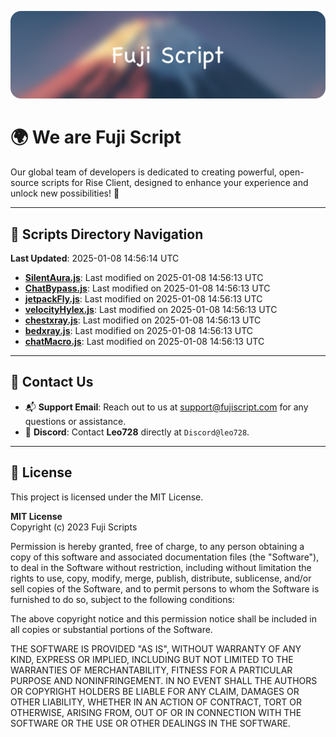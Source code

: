 ![Banner](.github/b.webp)

# 🌍 **We are Fuji Script**

Our global team of developers is dedicated to creating powerful, open-source scripts for Rise Client, designed to enhance your experience and unlock new possibilities! 🌟

---
<!-- SCRIPTS_NAVIGATION_START -->
## 📂 **Scripts Directory Navigation**

**Last Updated**: 2025-01-08 14:56:14 UTC

- **[SilentAura.js](scripts/SilentAura.js)**: Last modified on 2025-01-08 14:56:13 UTC
- **[ChatBypass.js](scripts/ChatBypass.js)**: Last modified on 2025-01-08 14:56:13 UTC
- **[jetpackFly.js](scripts/jetpackFly.js)**: Last modified on 2025-01-08 14:56:13 UTC
- **[velocityHylex.js](scripts/velocityHylex.js)**: Last modified on 2025-01-08 14:56:13 UTC
- **[chestxray.js](scripts/chestxray.js)**: Last modified on 2025-01-08 14:56:13 UTC
- **[bedxray.js](scripts/bedxray.js)**: Last modified on 2025-01-08 14:56:13 UTC
- **[chatMacro.js](scripts/chatMacro.js)**: Last modified on 2025-01-08 14:56:13 UTC

<!-- SCRIPTS_NAVIGATION_END -->

---

## 💬 **Contact Us**  
- 📬 **Support Email**: Reach out to us at [support@fujiscript.com](mailto:support@fujiscript.com) for any questions or assistance.  
- 💬 **Discord**: Contact **Leo728** directly at `Discord@leo728`.

---

## 📜 **License**

This project is licensed under the MIT License.  

**MIT License**  
Copyright (c) 2023 Fuji Scripts  

Permission is hereby granted, free of charge, to any person obtaining a copy of this software and associated documentation files (the "Software"), to deal in the Software without restriction, including without limitation the rights to use, copy, modify, merge, publish, distribute, sublicense, and/or sell copies of the Software, and to permit persons to whom the Software is furnished to do so, subject to the following conditions:  

The above copyright notice and this permission notice shall be included in all copies or substantial portions of the Software.  

THE SOFTWARE IS PROVIDED "AS IS", WITHOUT WARRANTY OF ANY KIND, EXPRESS OR IMPLIED, INCLUDING BUT NOT LIMITED TO THE WARRANTIES OF MERCHANTABILITY, FITNESS FOR A PARTICULAR PURPOSE AND NONINFRINGEMENT. IN NO EVENT SHALL THE AUTHORS OR COPYRIGHT HOLDERS BE LIABLE FOR ANY CLAIM, DAMAGES OR OTHER LIABILITY, WHETHER IN AN ACTION OF CONTRACT, TORT OR OTHERWISE, ARISING FROM, OUT OF OR IN CONNECTION WITH THE SOFTWARE OR THE USE OR OTHER DEALINGS IN THE SOFTWARE.  
